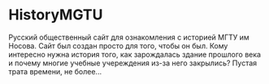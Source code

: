 # HistoryMGTU
Русский общественный сайт для ознакомления с историей МГТУ им Носова.
Сайт был создан просто для того, чтобы он был.
Кому интересно нужна история того, как зарождалась здание прошлого века и почему многие учебные учереждения из-за него закрылись?
Пустая трата времени, не более...
